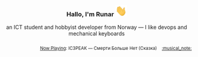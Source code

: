 <h3 align="center">Hallo, I'm Runar <img src="./assets/wave.gif" width="30px" height="30px"></h3>

<div align="center">an ICT student and hobbyist developer from Norway — I like devops and mechanical keyboards</div>

<br/>
<div align="right"><sub>
  <a href="https://www.last.fm/user/runarsf">Now Playing</a>: IC3PEAK &mdash; Смерти Больше Нет (Сказка) &nbsp;&nbsp; <a href="https:&#x2F;&#x2F;www.last.fm&#x2F;music&#x2F;IC3PEAK&#x2F;_&#x2F;%D0%A1%D0%BC%D0%B5%D1%80%D1%82%D0%B8+%D0%91%D0%BE%D0%BB%D1%8C%D1%88%D0%B5+%D0%9D%D0%B5%D1%82">:musical_note:</a>
</sub></div>

